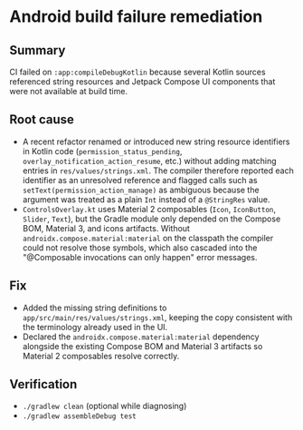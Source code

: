 # Android build failure remediation

## Summary
CI failed on `:app:compileDebugKotlin` because several Kotlin sources referenced string
resources and Jetpack Compose UI components that were not available at build time.

## Root cause
- A recent refactor renamed or introduced new string resource identifiers in Kotlin
  code (`permission_status_pending`, `overlay_notification_action_resume`, etc.)
  without adding matching entries in `res/values/strings.xml`. The compiler therefore
  reported each identifier as an unresolved reference and flagged calls such as
  `setText(permission_action_manage)` as ambiguous because the argument was treated as
  a plain `Int` instead of a `@StringRes` value.
- `ControlsOverlay.kt` uses Material 2 composables (`Icon`, `IconButton`, `Slider`,
  `Text`), but the Gradle module only depended on the Compose BOM, Material 3, and
  icons artifacts. Without `androidx.compose.material:material` on the classpath the
  compiler could not resolve those symbols, which also cascaded into the
  "@Composable invocations can only happen" error messages.

## Fix
- Added the missing string definitions to `app/src/main/res/values/strings.xml`,
  keeping the copy consistent with the terminology already used in the UI.
- Declared the `androidx.compose.material:material` dependency alongside the existing
  Compose BOM and Material 3 artifacts so Material 2 composables resolve correctly.

## Verification
- `./gradlew clean` (optional while diagnosing)
- `./gradlew assembleDebug test`
